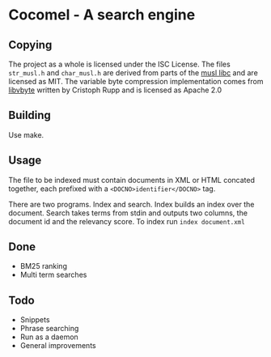 # Cocomel - A search engine

## Copying

The project as a whole is licensed under the ISC License. The files `str_musl.h` and `char_musl.h` are derived from parts of the [musl libc](https://musl.libc.org/) and are licensed as MIT. The variable byte compression implementation comes from [libvbyte](https://github.com/cruppstahl/libvbyte) written by Cristoph Rupp and is licensed as Apache 2.0

## Building

Use make.

## Usage

The file to be indexed must contain documents in XML or HTML concated together, each prefixed with a `<DOCNO>identifier</DOCNO>` tag.

There are two programs. Index and search. Index builds an index over the document. Search takes terms from stdin and outputs two columns, the document id and the relevancy score. To index run `index document.xml`

## Done

* BM25 ranking
* Multi term searches

## Todo

* Snippets
* Phrase searching
* Run as a daemon
* General improvements

